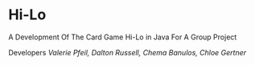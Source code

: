 # Hi-Lo
A Development Of The Card Game Hi-Lo in Java For A Group Project

Developers
*Valerie Pfeil, Dalton Russell, Chema Banulos, Chloe Gertner*
